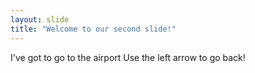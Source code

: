 ```yaml
---
layout: slide
title: "Welcome to our second slide!"
---
```

I've got to go to the airport
Use the left arrow to go back!
